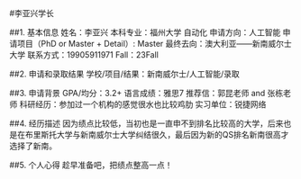 #李亚兴学长

##1.	基本信息
姓名：李亚兴
本科专业：福州大学 自动化
申请方向：人工智能
申请项目（PhD or Master + Detail）: Master
最终去向：澳大利亚——新南威尔士大学
联系方式：19905911971
Fall：23Fall

##2.	申请和录取结果
学校/项目/结果：新南威尔士/人工智能/录取

##3.	申请背景
GPA/均分：3.2+
语言成绩：雅思7
推荐信：郭昆老师 and 张栋老师
科研经历：参加过一个机构的感觉很水也比较鸡肋
实习单位：锐捷网络

##4.	经历描述
因为绩点比较低，当初也是一直申不到排名比较高的大学，后来也是在布里斯托大学与新南威尔士大学纠结很久，最后因为新的QS排名新南很高才选择了新南。

##5.	个人心得
趁早准备吧，把绩点整高一点！

